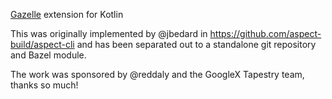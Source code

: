 [Gazelle](https://github.com/bazelbuild/bazel-gazelle) extension for Kotlin

This was originally implemented by @jbedard in https://github.com/aspect-build/aspect-cli
and has been separated out to a standalone git repository and Bazel module.

The work was sponsored by @reddaly and the GoogleX Tapestry team, thanks so much!
